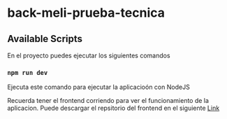 # back-meli-prueba-tecnica


## Available Scripts

En el proyecto puedes ejecutar los siguientes comandos

### `npm run dev`
Ejecuta este comando para ejecutar la aplicacioón con NodeJS

Recuerda tener el frontend corriendo para ver el funcionamiento de la aplicacion.
Puede descargar el repsitorio del frontend en el siguiente [Link](https://github.com/SergioCastro15/client-MELI-test)

